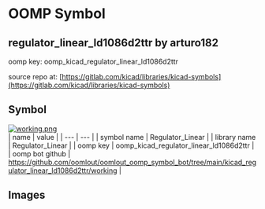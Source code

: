 # OOMP Symbol  
## regulator_linear_ld1086d2ttr  by arturo182  
  
oomp key: oomp_kicad_regulator_linear_ld1086d2ttr  
  
source repo at: [https://gitlab.com/kicad/libraries/kicad-symbols](https://gitlab.com/kicad/libraries/kicad-symbols)  
## Symbol  
  
[![working.png](working_600.png)](working.png)  
| name | value | 
| --- | --- | 
| symbol name | Regulator_Linear | 
| library name | Regulator_Linear | 
| oomp key | oomp_kicad_regulator_linear_ld1086d2ttr | 
| oomp bot github | https://github.com/oomlout/oomlout_oomp_symbol_bot/tree/main/kicad_regulator_linear_ld1086d2ttr/working | 
## Images  
